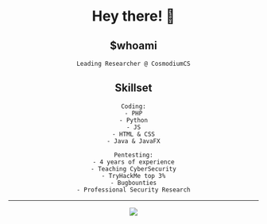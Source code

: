 <div align=center>
  
  # Hey there! 👋
  
  ## $whoami
  
  `Leading Researcher @ CosmodiumCS`

  ## Skillset
  ``` 
  Coding:
  - PHP
  - Python
  - JS
  - HTML & CSS
  - Java & JavaFX

  Pentesting:
  - 4 years of experience
  - Teaching CyberSecurity
  - TryHackMe top 3%
  - Bugbounties
  - Professional Security Research
  ```

  ---
  <!-- GitHub StatCard-->

  <img src="https://github-readme-stats.vercel.app/api?username=SysGerm&show_icons=true&theme=merko"/>
</div>  

